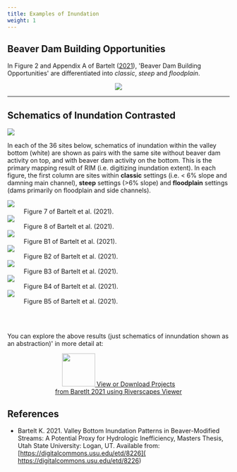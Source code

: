 ```yaml
---
title: Examples of Inundation
weight: 1
---
```

## Beaver Dam Building Opportunities
In Figure 2 and Appendix A of Bartelt ([2021](https://digitalcommons.usu.edu/etd/8226)), 'Beaver Dam Building Opportunities' are differentiated into _classic_, _steep_ and _floodplain_. 
<div align="center"><a href="https://webrave.riverscapes.net/#/USFS_PIBO/f8aa96b1-0d95-49c6-b82d-03a0b7842cac"><img  src="{{ site.baseurl }}/assets/images/Fig2.png"></a></div>

------
## Schematics of Inundation Contrasted
<a href="https://digitalcommons.usu.edu/etd/8226/"><img class="float-right" src="{{ site.baseurl }}/assets/images/RIM_03.png"></a> 

In each of the 36 sites below, schematics of inundation within the valley bottom (white) are shown as pairs with the same site without beaver dam activity on top, and with beaver dam activity on the bottom.  This is the primary mapping result of RIM (i.e. digitizing inundation extent).  In each figure, the first column are sites within **classic** settings (i.e. < 6% slope and damning main channel), **steep** settings (>6% slope) and **floodplain** settings (dams primarily on floodplain and side channels). 

<div>
  <div class="row">
    <div class="columns small-2 large-4">
    <a href="{{ site.baseurl }}/assets/images/Fig7.png"><img src="{{ site.baseurl }}/assets/images/Fig7.png"></a>
    <br>Figure 7 of Bartelt et al. (2021).
    </div>
    <div class="columns small-4 large-4">
        <a href="{{ site.baseurl }}/assets/images/Fig8.png"><img src="{{ site.baseurl }}/assets/images/Fig8.png"></a><br>Figure 8 of Bartelt et al. (2021).
     </div>
     <div class="columns small-4 large-4">
        <a href="{{ site.baseurl }}/assets/images/B1.png"><img src="{{ site.baseurl }}/assets/images/B1.png"></a><br>Figure B1 of Bartelt et al. (2021).
     </div>
    </div>
  </div>
   <div class="row">
    <div class="columns small-2 large-4">
    <a href="{{ site.baseurl }}/assets/images/B2.png"><img src="{{ site.baseurl }}/assets/images/B2.png"></a><br>Figure B2 of Bartelt et al. (2021).
    </div>
    <div class="columns small-4 large-4">
        <a href="{{ site.baseurl }}/assets/images/B3.png"><img src="{{ site.baseurl }}/assets/images/B3.png"></a><br>Figure B3 of Bartelt et al. (2021).
     </div>
     <div class="columns small-4 large-4">
        <a href="{{ site.baseurl }}/assets/images/B4.png"><img src="{{ site.baseurl }}/assets/images/B4.png"></a><br>Figure B4 of Bartelt et al. (2021).
     </div>
    </div>

   <div class="row">
    <div class="columns small-2 large-4">
    <a href="{{ site.baseurl }}/assets/images/B5.png"><img src="{{ site.baseurl }}/assets/images/B5.png"></a><br>Figure B5 of Bartelt et al. (2021).
    </div>


</div>

<br><br>

You can explore the above results (just schematics of innundation shown as an abstraction)' in more detail at:
<div align="center">
<a href="{{ site.baseurl }}/Examples/ExampleData" class="button"><img 
src="{{ site.baseurl }}/assets/images/RIM_04.png" width="75"> View or Download Projects <br> from Baretlt 2021 using Riverscapes Viewer  <i class="fa fa-map-marker" aria-hidden="true"></i></a>
</div>


## References

- Bartelt K. 2021. Valley Bottom Inundation Patterns in Beaver-Modified Streams: A Potential Proxy for Hydrologic Inefficiency, Masters Thesis, Utah State University: Logan, UT. Available from:[https://digitalcommons.usu.edu/etd/8226]( https://digitalcommons.usu.edu/etd/8226)